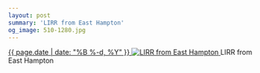 ```yaml
---
layout: post
summary: 'LIRR from East Hampton'
og_image: 510-1280.jpg
---
```


<p>
 <time>
  <a href="/510">
   {{ page.date | date: "%B %-d, %Y" }}
  </a>
 </time>
 <a href="/510">
  <img alt="LIRR from East Hampton" data-taken="8/7/2016" sizes="(min-width: 700px) 50vw, calc(100vw - 2rem)" src="{{ site.assets_url }}/510-640.jpg" srcset="{{ site.assets_url }}/510-1280.jpg 1280w, {{ site.assets_url }}/510-960.jpg 960w, {{ site.assets_url }}/510-640.jpg 640w, {{ site.assets_url }}/510-320.jpg 320w"/>
 </a>
 <span>
  LIRR from East Hampton
 </span>
</p>
